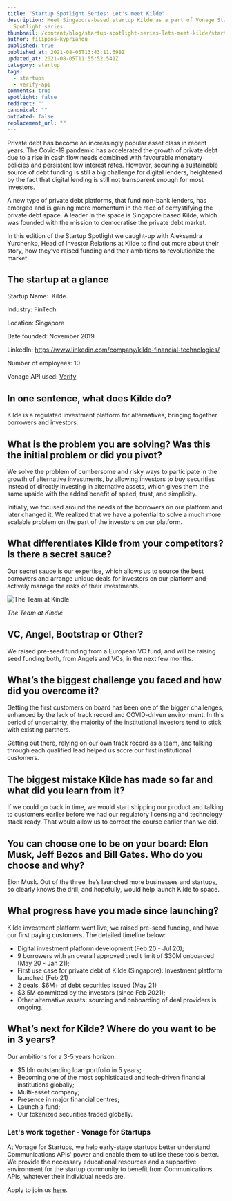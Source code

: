 ```yaml
---
title: "Startup Spotlight Series: Let's meet Kilde"
description: Meet Singapore-based startup Kilde as a part of Vonage Startup
  Spotlight series.
thumbnail: /content/blog/startup-spotlight-series-lets-meet-kilde/startups_kilde_1200x600.png
author: filippos-kyprianou
published: true
published_at: 2021-08-05T13:43:11.698Z
updated_at: 2021-08-05T11:55:52.541Z
category: startup
tags:
  - startups
  - verify-api
comments: true
spotlight: false
redirect: ""
canonical: ""
outdated: false
replacement_url: ""
---
```

Private debt has become an increasingly popular asset class in recent years. The Covid-19 pandemic has accelerated the growth of private debt due to a rise in cash flow needs combined with favourable monetary policies and persistent low interest rates. However, securing a sustainable source of debt funding is still a big challenge for digital lenders, heightened by the fact that digital lending is still not transparent enough for most investors.

A new type of private debt platforms, that fund non-bank lenders, has emerged and is gaining more momentum in the race of demystifying the private debt space. A leader in the space is Singapore based Kilde, which was founded with the mission to democratise the private debt market.

In this edition of the Startup Spotlight we caught-up with Aleksandra Yurchenko, Head of Investor Relations at Kilde to find out more about their story, how they’ve raised funding and their ambitions to revolutionize the market.

## The startup at a glance

Startup Name:  Kilde

Industry: FinTech

Location: Singapore

Date founded: November 2019

LinkedIn: <https://www.linkedin.com/company/kilde-financial-technologies/>

Number of employees: 10

Vonage API used: [Verify](https://developer.nexmo.com/verify/overview)

## In one sentence, what does Kilde do?

Kilde is a regulated investment platform for alternatives, bringing together borrowers and investors.

## What is the problem you are solving? Was this the initial problem or did you pivot?

We solve the problem of cumbersome and risky ways to participate in the growth of alternative investments, by allowing investors to buy securities instead of directly investing in alternative assets, which gives them the same upside with the added benefit of speed, trust, and simplicity.

Initially, we focused around the needs of the borrowers on our platform and later changed it. We realized that we have a potential to solve a much more scalable problem on the part of the investors on our platform. 

## What differentiates Kilde from your competitors? Is there a secret sauce?

Our secret sauce is our expertise, which allows us to source the best borrowers and arrange unique deals for investors on our platform and actively manage the risks of their investments. 

![The Team at Kindle](/content/blog/startup-spotlight-series-lets-meet-kilde/befunky-collage.jpg "The Team at Kindle")

*The Team at Kindle*

## VC, Angel, Bootstrap or Other?

We raised pre-seed funding from a European VC fund, and will be raising seed funding both, from Angels and VCs, in the next few months. 

## What’s the biggest challenge you faced and how did you overcome it?

Getting the first customers on board has been one of the bigger challenges, enhanced by the lack of track record and COVID-driven environment. In this period of uncertainty, the majority of the institutional investors tend to stick with existing partners. 

Getting out there, relying on our own track record as a team, and talking through each qualified lead helped us score our first institutional customers. 

## The biggest mistake Kilde has made so far and what did you learn from it?

If we could go back in time, we would start shipping our product and talking to customers earlier before we had our regulatory licensing and technology stack ready. That would allow us to correct the course earlier than we did. 

## You can choose one to be on your board: Elon Musk, Jeff Bezos and Bill Gates. Who do you choose and why? 

Elon Musk. Out of the three, he’s launched more businesses and startups, so clearly knows the drill, and hopefully, would help launch Kilde to space.

## What progress have you made since launching? 

Kilde investment platform went live, we raised pre-seed funding, and have our first paying customers. The detailed timeline below:

* Digital investment platform development (Feb 20 - Jul 20);
* 9 borrowers with an overall approved credit limit of $30M onboarded (May 20 - Jan 21);
* First use case for private debt of Kilde (Singapore): Investment platform launched (Feb 21)
* 2 deals, $6M+ of debt securities issued (May 21)
* $3.5M committed by the investors (since Feb 2021);
* Other alternative assets: sourcing and onboarding of deal providers is ongoing.

## What’s next for Kilde? Where do you want to be in 3 years?

Our ambitions for a 3-5 years horizon:

* $5 bln outstanding loan portfolio in 5 years; 
* Becoming one of the most sophisticated and tech-driven financial institutions globally;
* Multi-asset company;
* Presence in major financial centres;
* Launch a fund;
* Our tokenized securities traded globally.

### Let's work together - Vonage for Startups

At Vonage for Startups, we help early-stage startups better understand Communications APIs' power and enable them to utilise these tools better. We provide the necessary educational resources and a supportive environment for the startup community to benefit from Communications APIs, whatever their individual needs are.

Apply to join us [here](https://vonage.dev/3d093hA).